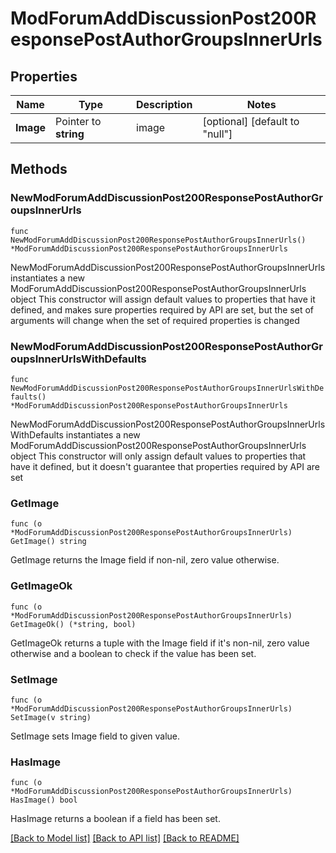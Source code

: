 # ModForumAddDiscussionPost200ResponsePostAuthorGroupsInnerUrls

## Properties

Name | Type | Description | Notes
------------ | ------------- | ------------- | -------------
**Image** | Pointer to **string** | image | [optional] [default to "null"]

## Methods

### NewModForumAddDiscussionPost200ResponsePostAuthorGroupsInnerUrls

`func NewModForumAddDiscussionPost200ResponsePostAuthorGroupsInnerUrls() *ModForumAddDiscussionPost200ResponsePostAuthorGroupsInnerUrls`

NewModForumAddDiscussionPost200ResponsePostAuthorGroupsInnerUrls instantiates a new ModForumAddDiscussionPost200ResponsePostAuthorGroupsInnerUrls object
This constructor will assign default values to properties that have it defined,
and makes sure properties required by API are set, but the set of arguments
will change when the set of required properties is changed

### NewModForumAddDiscussionPost200ResponsePostAuthorGroupsInnerUrlsWithDefaults

`func NewModForumAddDiscussionPost200ResponsePostAuthorGroupsInnerUrlsWithDefaults() *ModForumAddDiscussionPost200ResponsePostAuthorGroupsInnerUrls`

NewModForumAddDiscussionPost200ResponsePostAuthorGroupsInnerUrlsWithDefaults instantiates a new ModForumAddDiscussionPost200ResponsePostAuthorGroupsInnerUrls object
This constructor will only assign default values to properties that have it defined,
but it doesn't guarantee that properties required by API are set

### GetImage

`func (o *ModForumAddDiscussionPost200ResponsePostAuthorGroupsInnerUrls) GetImage() string`

GetImage returns the Image field if non-nil, zero value otherwise.

### GetImageOk

`func (o *ModForumAddDiscussionPost200ResponsePostAuthorGroupsInnerUrls) GetImageOk() (*string, bool)`

GetImageOk returns a tuple with the Image field if it's non-nil, zero value otherwise
and a boolean to check if the value has been set.

### SetImage

`func (o *ModForumAddDiscussionPost200ResponsePostAuthorGroupsInnerUrls) SetImage(v string)`

SetImage sets Image field to given value.

### HasImage

`func (o *ModForumAddDiscussionPost200ResponsePostAuthorGroupsInnerUrls) HasImage() bool`

HasImage returns a boolean if a field has been set.


[[Back to Model list]](../README.md#documentation-for-models) [[Back to API list]](../README.md#documentation-for-api-endpoints) [[Back to README]](../README.md)


